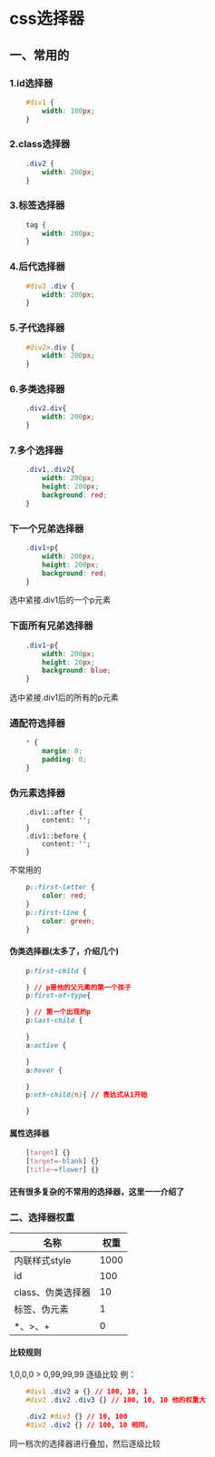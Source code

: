 # css选择器
## 一、常用的
### 1.id选择器
```css
    #div1 {
        width: 100px;
    }
```
### 2.class选择器
```css
    .div2 {
        width: 200px;
    }
```
### 3.标签选择器
```css
    tag {
        width: 200px;
    }
```
### 4.后代选择器
```css
    #div2 .div {
        width: 200px;
    }
```
### 5.子代选择器
```css
    #div2>.div {
        width: 200px;
    }
```
### 6.多类选择器
```css
    .div2.div{
        width: 200px;
    }
```
### 7.多个选择器
```css
    .div1,.div2{
        width: 200px;
        height: 200px;
        background: red;
    }
```
### 下一个兄弟选择器
```css
    .div1+p{
        width: 200px;
        height: 200px;
        background: red;
    }
```
选中紧接.div1后的一个p元素
### 下面所有兄弟选择器
```css
    .div1~p{
        width: 200px;
        height: 20px;
        background: blue;
    }
```
选中紧接.div1后的所有的p元素
### 通配符选择器
```css
    * {
        margin: 0;
        padding: 0;
    }
```
### 伪元素选择器
```cssv
    .div1::after {
        content: '';
    }
    .div1::before {
        content: '';
    }
```
不常用的
```css
    p::first-letter {
        color: red;
    }
    p::first-line {
        color: green;
    }
```
#### 伪类选择器(太多了，介绍几个)
```css
    p:first-child {

    } // p是他的父元素的第一个孩子
    p:first-of-type{

    } // 第一个出现的p
    p:last-child {

    }
    a:active {

    }
    a:hover {

    }
    p:nth-child(n){ // 表达式从1开始

    }
```
#### 属性选择器
```css
    [target] {}
    [target=-blank] {}
    [title~=flower] {}
```
#### 还有很多复杂的不常用的选择器，这里一一介绍了

### 二、选择器权重
名称          | 权重 |
-------------|------|
内联样式style  | 1000 |
id           | 100  |
class、伪类选择器       | 10   |
标签、伪元素   | 1    |
*、>、+       |   0  |

#### 比较规则
1,0,0,0 > 0,99,99,99
逐级比较
例：
```css
    #div1 .div2 a {} // 100, 10, 1
    #div2 .div2 .div3 {} // 100, 10, 10 他的权重大
```
```css
    .div2 #div3 {} // 10, 100
    #div2 .div2 {} // 100, 10 相同，
```
同一档次的选择器进行叠加，然后逐级比较
